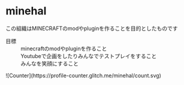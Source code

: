 # minehal
この組織はMINECRAFTのmodやpluginを作ることを目的としたものです
<dl>
    <dt>目標</dt>
    <dd>minecraftのmodやpluginを作ること</dd>
    <dd>Youtubeで企画をしたりみんなでテストプレイをすること</dd>
    <dd>みんなを笑顔にすること</dd>
</dl>
![Counter](https://profile-counter.glitch.me/minehal/count.svg)
